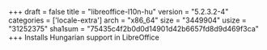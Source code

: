 +++
draft = false
title = "libreoffice-l10n-hu"
version = "5.2.3.2-4"
categories = ['locale-extra']
arch = "x86_64"
size = "3449904"
usize = "31252375"
sha1sum = "75435c4f2b0d0d14901d42b6657fd8d9d469f3ca"
+++
Installs Hungarian support in LibreOffice